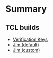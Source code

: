 # Summary



## TCL builds

- [Verification Keys](keys.md)
- [Jim (default)](dist/jim-default/index.md)
- [Jim (custom)](dist/jim-custom/index.md)
